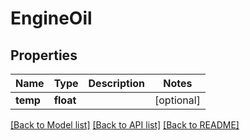 # EngineOil

## Properties
Name | Type | Description | Notes
------------ | ------------- | ------------- | -------------
**temp** | **float** |  | [optional] 

[[Back to Model list]](../../README.md#documentation-for-models) [[Back to API list]](../../README.md#documentation-for-api-endpoints) [[Back to README]](../../README.md)


